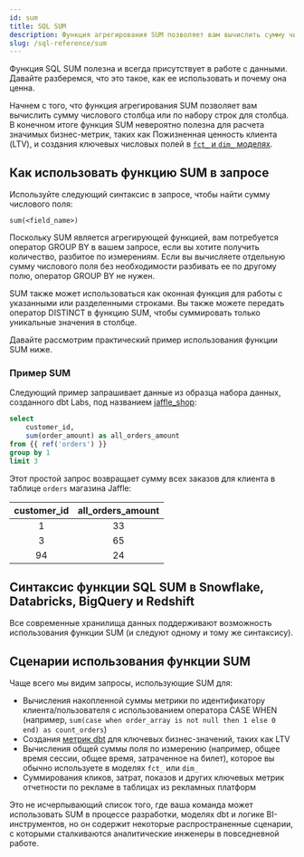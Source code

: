 ```yaml
---
id: sum
title: SQL SUM 
description: Функция агрегирования SUM позволяет вам вычислить сумму числового столбца или по набору строк для столбца.
slug: /sql-reference/sum
---
```


<head>
    <title>Работа с SQL SUM</title>
</head>

Функция SQL SUM полезна и всегда присутствует в работе с данными. Давайте разберемся, что это такое, как ее использовать и почему она ценна.

Начнем с того, что функция агрегирования SUM позволяет вам вычислить сумму числового столбца или по набору строк для столбца. В конечном итоге функция SUM невероятно полезна для расчета значимых бизнес-метрик, таких как Пожизненная ценность клиента (LTV), и создания ключевых числовых полей в [`fct_` и `dim_` моделях](https://www.getdbt.com/blog/guide-to-dimensional-modeling).

## Как использовать функцию SUM в запросе

Используйте следующий синтаксис в запросе, чтобы найти сумму числового поля:

`sum(<field_name>)`

Поскольку SUM является агрегирующей функцией, вам потребуется оператор GROUP BY в вашем запросе, если вы хотите получить количество, разбитое по измерениям. Если вы вычисляете отдельную сумму числового поля без необходимости разбивать ее по другому полю, оператор GROUP BY не нужен.

SUM также может использоваться как оконная функция для работы с указанными или разделенными строками. Вы также можете передать оператор DISTINCT в функцию SUM, чтобы суммировать только уникальные значения в столбце.

Давайте рассмотрим практический пример использования функции SUM ниже.

### Пример SUM

Следующий пример запрашивает данные из образца набора данных, созданного dbt Labs, под названием [jaffle_shop](https://github.com/dbt-labs/jaffle_shop):

```sql
select
	customer_id,
	sum(order_amount) as all_orders_amount
from {{ ref('orders') }}
group by 1
limit 3
```

Этот простой запрос возвращает сумму всех заказов для клиента в таблице `orders` магазина Jaffle:

| customer_id | all_orders_amount |
|:---:|:---:|
| 1 | 33 |
| 3 | 65 |
| 94 | 24 |

## Синтаксис функции SQL SUM в Snowflake, Databricks, BigQuery и Redshift

Все современные хранилища данных поддерживают возможность использования функции SUM (и следуют одному и тому же синтаксису).

## Сценарии использования функции SUM

Чаще всего мы видим запросы, использующие SUM для:

- Вычисления накопленной суммы метрики по идентификатору клиента/пользователя с использованием оператора CASE WHEN (например, `sum(case when order_array is not null then 1 else 0 end) as count_orders`)
- Создания [метрик dbt](/docs/build/build-metrics-intro) для ключевых бизнес-значений, таких как LTV
- Вычисления общей суммы поля по измерению (например, общее время сессии, общее время, затраченное на билет), которое вы обычно используете в моделях `fct_` или `dim_`
- Суммирования кликов, затрат, показов и других ключевых метрик отчетности по рекламе в таблицах из рекламных платформ

Это не исчерпывающий список того, где ваша команда может использовать SUM в процессе разработки, моделях dbt и логике BI-инструментов, но он содержит некоторые распространенные сценарии, с которыми сталкиваются аналитические инженеры в повседневной работе.
